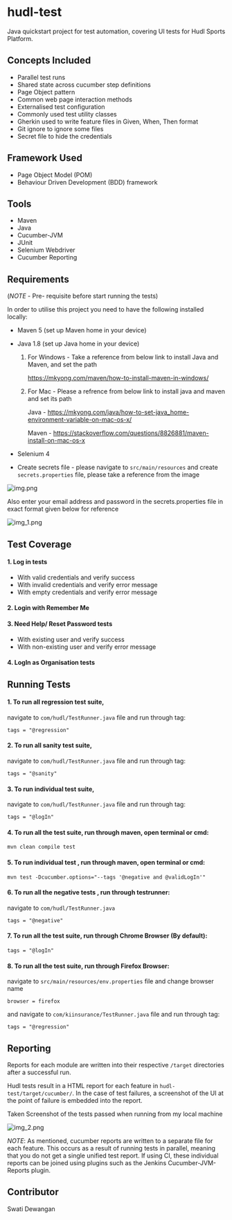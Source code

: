 # hudl-test

Java quickstart project for test automation, covering UI tests for Hudl Sports Platform.

## Concepts Included

* Parallel test runs
* Shared state across cucumber step definitions
* Page Object pattern
* Common web page interaction methods
* Externalised test configuration
* Commonly used test utility classes
* Gherkin used to write feature files in Given, When, Then format
* Git ignore to ignore some files
* Secret file to hide the credentials

## Framework Used

* Page Object Model (POM)
* Behaviour Driven Development (BDD) framework

## Tools

* Maven
* Java
* Cucumber-JVM
* JUnit
* Selenium Webdriver
* Cucumber Reporting

## Requirements 
(*NOTE* - Pre- requisite before start running the tests)

In order to utilise this project you need to have the following installed locally:

* Maven 5 (set up Maven home in your device)
* Java 1.8 (set up Java home in your device)

  1. For Windows - Take a reference from below link to install Java and Maven, and set the path

     https://mkyong.com/maven/how-to-install-maven-in-windows/

  2. For Mac - Please a refrence from below link to install java and maven and set its path

     Java - https://mkyong.com/java/how-to-set-java_home-environment-variable-on-mac-os-x/
     
     Maven - https://stackoverflow.com/questions/8826881/maven-install-on-mac-os-x
  

* Selenium 4
* Create secrets file - please navigate to `src/main/resources` and create `secrets.properties` file, please take a reference from the image

![img.png](img.png)

Also enter your email address and password in the secrets.properties file in exact format given below for reference

![img_1.png](img_1.png)

## Test Coverage

#### 1. Log in tests
* With valid credentials and verify success
* With invalid credentials and verify error message
* With empty credentials and verify error message
#### 2. Login with Remember Me
#### 3. Need Help/ Reset Password tests
* With existing user and verify success
* With non-existing user and verify error message
#### 4. LogIn as Organisation tests


## Running Tests

#### 1. To run all regression test suite,
navigate to `com/hudl/TestRunner.java` file and run through tag:

`tags = "@regression"`

#### 2. To run all sanity test suite,
navigate to `com/hudl/TestRunner.java` file and run through tag:

`tags = "@sanity"`

#### 3. To run individual test suite,
navigate to `com/hudl/TestRunner.java` file and run through tag:

`tags = "@logIn"`

#### 4. To run all the test suite, run through maven, open terminal or cmd:

`mvn clean compile test`

#### 5. To run individual test , run through maven, open terminal or cmd:

`mvn test -Dcucumber.options="--tags '@negative and @validLogIn'"`

#### 6. To run all the negative tests , run through testrunner:
navigate to `com/hudl/TestRunner.java`

`tags = "@negative"`

#### 7. To run all the test suite, run through Chrome Browser (By default):

`tags = "@logIn"`

#### 8. To run all the test suite, run through Firefox Browser:
navigate to `src/main/resources/env.properties` file and change browser name

`browser = firefox`

and navigate to `com/kiinsurance/TestRunner.java` file and run through tag:

`tags = "@regression"`

## Reporting

Reports for each module are written into their respective `/target` directories after a successful run.

Hudl tests result in a HTML report for each feature in `hudl-test/target/cucumber/`.
In the case of test failures, a screenshot of the UI at the point of failure is embedded into the report.

Taken Screenshot of the tests passed when running from my local machine

![img_2.png](img_2.png)

*NOTE*:
As mentioned, cucumber reports are written to a separate file for each feature. This occurs as a result of running tests in parallel, meaning that you do not get a single unified test report.
If using CI, these individual reports can be joined using plugins such as the Jenkins Cucumber-JVM-Reports plugin.

## Contributor

Swati Dewangan
